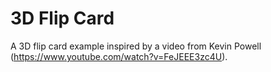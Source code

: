 # 3D Flip Card
A 3D flip card example inspired by a video from Kevin Powell (https://www.youtube.com/watch?v=FeJEEE3zc4U).
